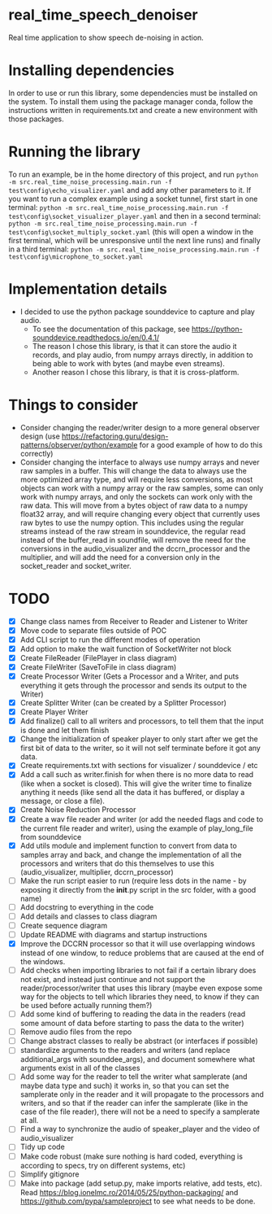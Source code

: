 # real_time_speech_denoiser
Real time application to show speech de-noising in action.

# Installing dependencies
In order to use or run this library, some dependencies must be installed on the system. To install
them using the package manager conda, follow the instructions written in requirements.txt and create
a new environment with those packages.

# Running the library
To run an example, be in the home directory of this project, and run
```python -m src.real_time_noise_processing.main.run -f test\config\echo_visualizer.yaml```
and add any other parameters to it.
If you want to run a complex example using a socket tunnel, first start in one terminal:
```python -m src.real_time_noise_processing.main.run -f test\config\socket_visualizer_player.yaml```
and then in a second terminal:
```python -m src.real_time_noise_processing.main.run -f test\config\socket_multiply_socket.yaml```
(this will open a window in the first terminal, which will be unresponsive until the next line runs)
and finally in a third terminal:
```python -m src.real_time_noise_processing.main.run -f test\config\microphone_to_socket.yaml```

# Implementation details

- I decided to use the python package sounddevice to capture and play audio.
  - To see the documentation of this package, see  https://python-sounddevice.readthedocs.io/en/0.4.1/
  - The reason I chose this library, is that it can store the audio it records,
      and play audio, from numpy arrays directly, in addition to being able to
      work with bytes (and maybe even streams).
  - Another reason I chose this library, is that it is cross-platform.

# Things to consider
- Consider changing the reader/writer design to a more general observer design (use https://refactoring.guru/design-patterns/observer/python/example for a good example of how to do this correctly)
- Consider changing the interface to always use numpy arrays and never raw samples in a buffer. This will change the data to always use the more optimized array type, and will require less conversions, as most objects can work with a numpy array or the raw samples, some can only work with numpy arrays, and only the sockets can work only with the raw data. This will move from a bytes object of raw data to a numpy float32 array, and will require changing every object that currently uses raw bytes to use the numpy option. This includes using the regular streams instead of the raw stream in sounddevice, the regular read instead of the buffer_read in soundfile, will remove the need for the conversions in the audio_visualizer and the dccrn_processor and the multiplier, and will add the need for a conversion only in the socket_reader and socket_writer.

# TODO
- [x] Change class names from Receiver to Reader and Listener to Writer
- [x] Move code to separate files outside of POC
- [x] Add CLI script to run the different modes of operation
- [x] Add option to make the wait function of SocketWriter not block
- [x] Create FileReader (FilePlayer in class diagram)
- [x] Create FileWriter (SaveToFile in class diagram)
- [x] Create Processor Writer (Gets a Processor and a Writer, and puts everything it gets through the processor and sends its output to the Writer)
- [x] Create Splitter Writer (can be created by a Splitter Processor)
- [x] Create Player Writer
- [x] Add finalize() call to all writers and processors, to tell them that the input is done and let them finish
- [x] Change the initialization of speaker player to only start after we get the first bit of data to the writer, so it will not self terminate before it got any data.
- [x] Create requirements.txt with sections for visualizer / sounddevice / etc
- [x] Add a call such as writer.finish for when there is no more data to read (like when a socket is closed). This will give the writer time to finalize anything it needs (like send all the data it has buffered, or display a message, or close a file).
- [x] Create Noise Reduction Processor
- [x] Create a wav file reader and writer (or add the needed flags and code to the current file reader and writer), using the example of play_long_file from sounddevice
- [x] Add utils module and implement function to convert from data to samples array and back, and change the implementation of all the processors and writers that do this themselves to use this (audio_visualizer, multiplier, dccrn_processor)
- [ ] Make the run script easier to run (require less dots in the name - by exposing it directly from the __init__.py script in the src folder, with a good name)
- [ ] Add docstring to everything in the code
- [ ] Add details and classes to class diagram
- [ ] Create sequence diagram
- [ ] Update README with diagrams and startup instructions
- [x] Improve the DCCRN processor so that it will use overlapping windows instead of one window, to reduce problems that are caused at the end of the windows.
- [ ] Add checks when importing libraries to not fail if a certain library does not exist, and instead just continue and not support the reader/processor/writer that uses this library (maybe even expose some way for the objects to tell which libraries they need, to know if they can be used before actually running them?)
- [ ] Add some kind of buffering to reading the data in the readers (read some amount of data before starting to pass the data to the writer)
- [ ] Remove audio files from the repo
- [ ] Change abstract classes to really be abstract (or interfaces if possible)
- [ ] standardize arguments to the readers and writers (and replace additional_args with sounddee_args), and document somewhere what arguments exist in all of the classes
- [ ] Add some way for the reader to tell the writer what samplerate (and maybe data type and such) it works in, so that you can set the samplerate only in the reader and it will propagate to the processors and writers, and so that if the reader can infer the samplerate (like in the case of the file reader), there will not be a need to specify a samplerate at all.
- [ ] Find a way to synchronize the audio of speaker_player and the video of audio_visualizer
- [ ] Tidy up code
- [ ] Make code robust (make sure nothing is hard coded, everything is according to specs, try on different systems, etc)
- [ ] Simplify gitignore
- [ ] Make into package (add setup.py, make imports relative, add tests, etc). Read https://blog.ionelmc.ro/2014/05/25/python-packaging/ and https://github.com/pypa/sampleproject to see what needs to be done.
